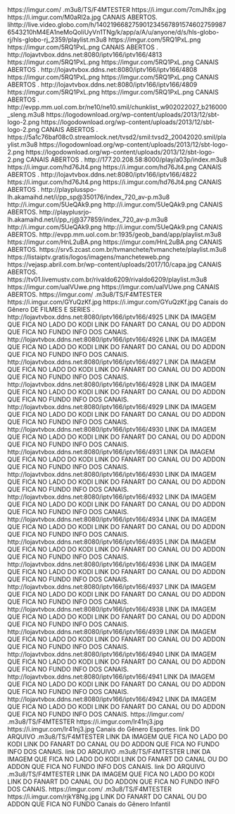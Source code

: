 <item>
<title>[B]CANAIS ABERTOS. [/B]</title>
<link>https://imgur.com/ .m3u8/TS/F4MTESTER</link>
<thumbnail>https://i.imgur.com/7cmJh8x.jpg</thumbnail>
<fanart>https://i.imgur.com/M0aRl2a.jpg</fanart>
<info>CANAIS ABERTOS.</info>
</item>


<item>
<title>[B]Globo RJ[/B]</title>
<link>lihttp://live.video.globo.com/h/1402196682759012345678915746027599876543210hM4EA1neMoQoIiUyVn1TNg/k/app/a/A/u/anyone/d/s/hls-globo-rj/hls-globo-rj_2359/playlist.m3u8</link>
<thumbnail>https://imgur.com/5RQ1PxL.png</thumbnail>
<fanart>https://imgur.com/5RQ1PxL.png</fanart>
<info>CANAIS ABERTOS .</info>
</item>

<item>
<title>[B]Globo Curitiba[/B]</title>
<link>http://lojavtvbox.ddns.net:8080/iptv166/iptv166/4813</link>
<thumbnail>https://imgur.com/5RQ1PxL.png</thumbnail>
<fanart>https://imgur.com/5RQ1PxL.png</fanart>
<info>CANAIS ABERTOS .</info>
</item>

<item>
<title>[B]Globo SP[/B]</title>
<link>http://lojavtvbox.ddns.net:8080/iptv166/iptv166/4808</link>
<thumbnail>https://imgur.com/5RQ1PxL.png</thumbnail>
<fanart>https://imgur.com/5RQ1PxL.png</fanart>
<info>CANAIS ABERTOS .</info>
</item>

<item>
<title>[B]Globo Nordeste[/B]</title>
<link>http://lojavtvbox.ddns.net:8080/iptv166/iptv166/4809</link>
<thumbnail>https://imgur.com/5RQ1PxL.png</thumbnail>
<fanart>https://imgur.com/5RQ1PxL.png</fanart>
<info>CANAIS ABERTOS .</info>
</item>


<item>
<title>[B]SBT HD[/B]</title>
<link>http://evpp.mm.uol.com.br/ne10/ne10.smil/chunklist_w902022027_b216000_sleng.m3u8</link>
<thumbnail>https://logodownload.org/wp-content/uploads/2013/12/sbt-logo-2.png</thumbnail>
<fanart>https://logodownload.org/wp-content/uploads/2013/12/sbt-logo-2.png</fanart>
<info>CANAIS ABERTOS .</info>
</item>

<item>
<title>[B]SBT TV Serra Dourada - (GO)[/B]</title>
<link>https://5a1c76baf08c0.streamlock.net/tvsd2/smil:tvsd2_20042020.smil/playlist.m3u8</link>
<thumbnail>https://logodownload.org/wp-content/uploads/2013/12/sbt-logo-2.png</thumbnail>
<fanart>https://logodownload.org/wp-content/uploads/2013/12/sbt-logo-2.png</fanart>
<info>CANAIS ABERTOS .</info>
</item>

<item>
<title>[B]RedeTV! SP[/B]</title>
<link>http://177.20.208.58:8000/play/a03p/index.m3u8</link>
<thumbnail>https://i.imgur.com/hd76Jt4.png</thumbnail>
<fanart>https://i.imgur.com/hd76Jt4.png</fanart>
<info>CANAIS ABERTOS .</info>
</item>

<item>
<title>[B]RedeTV! RJ[/B]</title>
<link>http://lojavtvbox.ddns.net:8080/iptv166/iptv166/4822</link>
<thumbnail>https://i.imgur.com/hd76Jt4.png</thumbnail>
<fanart>https://i.imgur.com/hd76Jt4.png</fanart>
<info>CANAIS ABERTOS .</info>
</item>



<item>
<title>[B]RECORD SP[/B]</title>
<link>http://playplusspo-lh.akamaihd.net/i/pp_sp@350176/index_720_av-p.m3u8</link>
<thumbnail>http://i.imgur.com/5UeQAk9.png</thumbnail>
<fanart>http://i.imgur.com/5UeQAk9.png</fanart>
<info>CANAIS ABERTOS.</info>
</item>

<item>
<title>[B]RECORD  RJ HD[/B]</title>
<link>http://playplusrjo-lh.akamaihd.net/i/pp_rj@377859/index_720_av-p.m3u8</link>
<thumbnail>http://i.imgur.com/5UeQAk9.png</thumbnail>
<fanart>http://i.imgur.com/5UeQAk9.png</fanart>
<info>CANAIS ABERTOS.</info>
</item>

<item>
<title>[B]Band[/B]</title>
<link>http://evpp.mm.uol.com.br:1935/geob_band/app/playlist.m3u8</link>
<thumbnail>https://imgur.com/HnL2uBA.png</thumbnail>
<fanart>https://imgur.com/HnL2uBA.png</fanart>
<info>CANAIS ABERTOS.</info>
</item>



<item>
<title>[B]TV Manchete [/B]</title>
<link>https://srv5.zcast.com.br/tvmanchete/tvmanchete/playlist.m3u8</link>
<thumbnail>https://listaiptv.gratis/logos/imagens/mancheteweb.png</thumbnail>
<fanart>https://vejasp.abril.com.br/wp-content/uploads/2017/10/capa.jpg</fanart>
<info>CANAIS ABERTOS.</info>
</item>


<item>
<title>[B]Bons Tempos TV[/B]</title>
<link>https://tv01.livemustv.com.br/rivaldo6209/rivaldo6209/playlist.m3u8</link>
<thumbnail>https://imgur.com/ualVUwe.png</thumbnail>
<fanart>https://imgur.com/ualVUwe.png</fanart>
<info>CANAIS ABERTOS.</info>
</item>


<item>
<title>[B]FILMES E SERIES [/B]</title>
<link>https://imgur.com/ .m3u8/TS/F4MTESTER</link>
<thumbnail>https://i.imgur.com/GYuQzKf.jpg</thumbnail>
<fanart>https://i.imgur.com/GYuQzKf.jpg</fanart>
<info>Canais do Gênero DE FILMES E SERIES .</info>
</item>

<item>
<title>[B]Cinemax[/B]</title>
<link>http://lojavtvbox.ddns.net:8080/iptv166/iptv166/4925</link>
<thumbnail>LINK DA IMAGEM QUE FICA NO LADO DO KODI</thumbnail>
<fanart>LINK DO FANART DO CANAL OU DO ADDON QUE FICA NO FUNDO</fanart>
<info>INFO DOS CANAIS.</info>
</item>

<item>
<title>[B]HBO[/B]</title>
<link>http://lojavtvbox.ddns.net:8080/iptv166/iptv166/4926</link>
<thumbnail>LINK DA IMAGEM QUE FICA NO LADO DO KODI</thumbnail>
<fanart>LINK DO FANART DO CANAL OU DO ADDON QUE FICA NO FUNDO</fanart>
<info>INFO DOS CANAIS.</info>
</item>
<item>
<title>[B]HBO 2 [/B]</title>
<link>http://lojavtvbox.ddns.net:8080/iptv166/iptv166/4927</link>
<thumbnail>LINK DA IMAGEM QUE FICA NO LADO DO KODI</thumbnail>
<fanart>LINK DO FANART DO CANAL OU DO ADDON QUE FICA NO FUNDO</fanart>
<info>INFO DOS CANAIS.</info>
</item>

<item>
<title>[B]HBO Plus[/B]</title>
<link>http://lojavtvbox.ddns.net:8080/iptv166/iptv166/4928</link>
<thumbnail>LINK DA IMAGEM QUE FICA NO LADO DO KODI</thumbnail>
<fanart>LINK DO FANART DO CANAL OU DO ADDON QUE FICA NO FUNDO</fanart>
<info>INFO DOS CANAIS.</info>
</item>

<item>
<title>[B]HBO Family[/B]</title>
<link>http://lojavtvbox.ddns.net:8080/iptv166/iptv166/4929</link>
<thumbnail>LINK DA IMAGEM QUE FICA NO LADO DO KODI</thumbnail>
<fanart>LINK DO FANART DO CANAL OU DO ADDON QUE FICA NO FUNDO</fanart>
<info>INFO DOS CANAIS.</info>
</item>

<item>
<title>[B]HBO Mundi[/B]</title>
<link>http://lojavtvbox.ddns.net:8080/iptv166/iptv166/4930</link>
<thumbnail>LINK DA IMAGEM QUE FICA NO LADO DO KODI</thumbnail>
<fanart>LINK DO FANART DO CANAL OU DO ADDON QUE FICA NO FUNDO</fanart>
<info>INFO DOS CANAIS.</info>
</item>

<item>
<title>[B]HBO Xtreme[/B]</title>
<link>http://lojavtvbox.ddns.net:8080/iptv166/iptv166/4931</link>
<thumbnail>LINK DA IMAGEM QUE FICA NO LADO DO KODI</thumbnail>
<fanart>LINK DO FANART DO CANAL OU DO ADDON QUE FICA NO FUNDO</fanart>
<info>INFO DOS CANAIS.</info>
</item>

<item>
<title>[B]HBO Mundi[/B]</title>
<link>http://lojavtvbox.ddns.net:8080/iptv166/iptv166/4930</link>
<thumbnail>LINK DA IMAGEM QUE FICA NO LADO DO KODI</thumbnail>
<fanart>LINK DO FANART DO CANAL OU DO ADDON QUE FICA NO FUNDO</fanart>
<info>INFO DOS CANAIS.</info>
</item>

<item>
<title>[B]HBO POP [/B]</title>
<link>http://lojavtvbox.ddns.net:8080/iptv166/iptv166/4932</link>
<thumbnail>LINK DA IMAGEM QUE FICA NO LADO DO KODI</thumbnail>
<fanart>LINK DO FANART DO CANAL OU DO ADDON QUE FICA NO FUNDO</fanart>
<info>INFO DOS CANAIS.</info>
</item>

<item>
<title>[B]Space[/B]</title>
<link>http://lojavtvbox.ddns.net:8080/iptv166/iptv166/4934</link>
<thumbnail>LINK DA IMAGEM QUE FICA NO LADO DO KODI</thumbnail>
<fanart>LINK DO FANART DO CANAL OU DO ADDON QUE FICA NO FUNDO</fanart>
<info>INFO DOS CANAIS.</info>
</item>

<item>
<title>[B]TNT[/B]</title>
<link>http://lojavtvbox.ddns.net:8080/iptv166/iptv166/4935</link>
<thumbnail>LINK DA IMAGEM QUE FICA NO LADO DO KODI</thumbnail>
<fanart>LINK DO FANART DO CANAL OU DO ADDON QUE FICA NO FUNDO</fanart>
<info>INFO DOS CANAIS.</info>
</item>
<item>
<title>[B]Telecine Cult[/B]</title>
<link>http://lojavtvbox.ddns.net:8080/iptv166/iptv166/4936</link>
<thumbnail>LINK DA IMAGEM QUE FICA NO LADO DO KODI</thumbnail>
<fanart>LINK DO FANART DO CANAL OU DO ADDON QUE FICA NO FUNDO</fanart>
<info>INFO DOS CANAIS.</info>
</item>
<item>
<title>[B]Telecine Fun[/B]</title>
<link>http://lojavtvbox.ddns.net:8080/iptv166/iptv166/4937</link>
<thumbnail>LINK DA IMAGEM QUE FICA NO LADO DO KODI</thumbnail>
<fanart>LINK DO FANART DO CANAL OU DO ADDON QUE FICA NO FUNDO</fanart>
<info>INFO DOS CANAIS.</info>
</item>
<item>
<title>[B]Telecine Pipoca[/B]</title>
<link>http://lojavtvbox.ddns.net:8080/iptv166/iptv166/4938</link>
<thumbnail>LINK DA IMAGEM QUE FICA NO LADO DO KODI</thumbnail>
<fanart>LINK DO FANART DO CANAL OU DO ADDON QUE FICA NO FUNDO</fanart>
<info>INFO DOS CANAIS.</info>
</item>
<item>
<title>[B]Telecine Premium[/B]</title>
<link>http://lojavtvbox.ddns.net:8080/iptv166/iptv166/4939</link>
<thumbnail>LINK DA IMAGEM QUE FICA NO LADO DO KODI</thumbnail>
<fanart>LINK DO FANART DO CANAL OU DO ADDON QUE FICA NO FUNDO</fanart>
<info>INFO DOS CANAIS.</info>
</item>

<item>
<title>[B]Telecine Touch[/B]</title>
<link>http://lojavtvbox.ddns.net:8080/iptv166/iptv166/4940</link>
<thumbnail>LINK DA IMAGEM QUE FICA NO LADO DO KODI</thumbnail>
<fanart>LINK DO FANART DO CANAL OU DO ADDON QUE FICA NO FUNDO</fanart>
<info>INFO DOS CANAIS.</info>
</item>
<item>
<title>[B]Telecine Action[/B]</title>
<link>http://lojavtvbox.ddns.net:8080/iptv166/iptv166/4941</link>
<thumbnail>LINK DA IMAGEM QUE FICA NO LADO DO KODI</thumbnail>
<fanart>LINK DO FANART DO CANAL OU DO ADDON QUE FICA NO FUNDO</fanart>
<info>INFO DOS CANAIS.</info>
</item>
<item>
<title>[B]MY ACTION [/B]</title>
<link>http://lojavtvbox.ddns.net:8080/iptv166/iptv166/4942</link>
<thumbnail>LINK DA IMAGEM QUE FICA NO LADO DO KODI</thumbnail>
<fanart>LINK DO FANART DO CANAL OU DO ADDON QUE FICA NO FUNDO</fanart>
<info>INFO DOS CANAIS.</info>
</item>



<item>
<title>[B]ESPORTES[/B]</title>
<link>https://imgur.com/ .m3u8/TS/F4MTESTER</link>
<thumbnail>https://i.imgur.com/Ir41nj3.jpg</thumbnail>
<fanart>https://i.imgur.com/Ir41nj3.jpg</fanart>
<info>Canais do Gênero Esportes.</info>
</item>



<item>
<title>[B]NOME DO CANAL[/B]</title>
<link>link DO ARQUIVO .m3u8/TS/F4MTESTER</link>
<thumbnail>LINK DA IMAGEM QUE FICA NO LADO DO KODI</thumbnail>
<fanart>LINK DO FANART DO CANAL OU DO ADDON QUE FICA NO FUNDO</fanart>
<info>INFO DOS CANAIS.</info>
</item>

<item>
<title>[B]NOME DO CANAL[/B]</title>
<link>link DO ARQUIVO .m3u8/TS/F4MTESTER</link>
<thumbnail>LINK DA IMAGEM QUE FICA NO LADO DO KODI</thumbnail>
<fanart>LINK DO FANART DO CANAL OU DO ADDON QUE FICA NO FUNDO</fanart>
<info>INFO DOS CANAIS.</info>
</item>

<item>
<title>[B]NOME DO CANAL[/B]</title>
<link>link DO ARQUIVO .m3u8/TS/F4MTESTER</link>
<thumbnail>LINK DA IMAGEM QUE FICA NO LADO DO KODI</thumbnail>
<fanart>LINK DO FANART DO CANAL OU DO ADDON QUE FICA NO FUNDO</fanart>
<info>INFO DOS CANAIS.</info>
</item>

<item>
<title>[B] KIDS[/B]</title>
<link>https://imgur.com/ .m3u8/TS/F4MTESTER</link>
<thumbnail>https://i.imgur.com/rjkY8Ng.jpg</thumbnail>
<fanart>LINK DO FANART DO CANAL OU DO ADDON QUE FICA NO FUNDO</fanart>
<info>Canais do Gênero Infantil</info>
</item>





